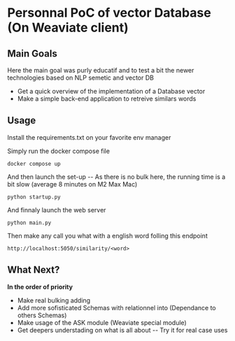 # Personnal PoC of vector Database (On Weaviate client)

## Main Goals

Here the main goal was purly educatif and to test a bit the newer technologies based on NLP semetic and vector DB

- Get a quick overview of the implementation of a Database vector
- Make a simple back-end application to retreive similars words

## Usage

Install the requirements.txt on your favorite env manager

Simply run the docker compose file
```
docker compose up
```
And then launch the set-up -- As there is no bulk here, the running time is a bit slow (average 8 minutes on M2 Max Mac)
```
python startup.py
```
And finnaly launch the web server
```
python main.py
```

Then make any call you what with a english word folling this endpoint
```
http://localhost:5050/similarity/<word>
```

## What Next?

**In the order of priority**

- Make real bulking adding
- Add more sofisticated Schemas with relationnel into (Dependance to others Schemas)
- Make usage of the ASK module (Weaviate special module)
- Get deepers understading on what is all about -- Try it for real case uses